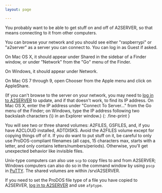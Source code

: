 ```yaml
---
layout: page

---
```


You probably want to be able to get stuff on and off of A2SERVER, so that
means connecting to it from other computers.

You can browse your network and you should see either "raspberrypi" or
"a2server" as a server you can connect to. You can log in as Guest if asked.

On Mac OS X, it should appear under Shared in the sidebar of a Finder window,
or under "Network" from the "Go" menu of the Finder.

On Windows, it should appear under Network.

On Mac OS 7 through 9, open Chooser from the Apple menu and click on
AppleShare.

(If you can't browse to the server on your network, you may need to [log in
to A2SERVER][A2SERVER commands] to update, and if that doesn't work, to
find its IP address. On Mac OS X, enter the IP address under "Connect To
Server..." from the Go menu of the Finder; on Windows, type the IP address
following two backslash characters (\\) in an Explorer window.)
{: .fine-print }

<!--
Content edit: Make sure both Markdown source and HTML target renderings of how
to specify a backslash-delimited UNC path are understandable.  -Joseph
-->

You will see two or three shared volumes: A2FILES, GSFILES, and, if you have
A2CLOUD installed, ADTDISKS. Avoid the A2FILES volume except for copying
things off of it. If you do want to put stuff on it, be careful to only use
ProDOS-compliant filenames (all caps, 15 characters max, starts with a letter,
and only contains letters/numbers/periods). Otherwise, you'll get unexpected
behavior like invisible files.

Unix-type computers can also use `scp` to copy files to and from A2SERVER;
Windows computers can also do so in the command window by using `pscp` in
[PuTTY][]. The shared volumes are within /srv/A2SERVER.

If you need to set the ProDOS file type of a file you have copied to A2SERVER,
[log in to A2SERVER][A2SERVER commands] and use `afptype`.

[A2SERVER commands]: a2server_commands.html
[PuTTY]: http://www.chiark.greenend.org.uk/~sgtatham/putty/
